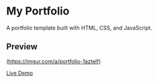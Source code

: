 # My Portfolio

A portfolio template built with HTML, CSS, and JavaScript.

## Preview

[(https://imgur.com/a/portfolio-1aztelf)](https://binodcoder.github.io/binodcoder)

[Live Demo](https://binodcoder.github.io/binodcoder)
